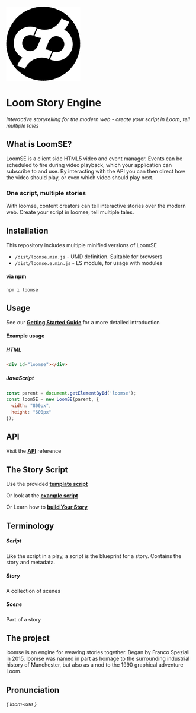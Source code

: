 ![Logo](assets/logo.png)

# Loom Story Engine
*Interactive storytelling for the modern web - create your script in Loom, tell multiple tales*

## What is LoomSE?
LoomSE is a client side HTML5 video and event manager. Events can be scheduled to fire during video playback, which your application can subscribe to and use. By interacting with the API you can then direct how the video should play, or even which video should play next.

### One script, multiple stories
With loomse, content creators can tell interactive stories over the modern web. Create your script in loomse, tell multiple tales.

## Installation
This repository includes multiple minified versions of LoomSE
- `/dist/loomse.min.js` - UMD definition. Suitable for browsers
- `/dist/loomse.e.min.js` - ES module, for usage with modules

#### via npm ###
```
npm i loomse
```

## Usage
See our **[Getting Started Guide](docs/GETTING_STARTED.md)** for a more detailed introduction

#### Example usage  
  
##### HTML
```html
<div id="loomse"></div>
``` 

##### JavaScript
```js
const parent = document.getElementById('loomse');  
const loomSE = new LoomSE(parent, {  
  width: "800px",  
  height: "600px"
});
```

## API
Visit the **[API](docs/API.md)** reference

## The Story Script
Use the provided **[template script](docs/script-template.json)**

Or look at the **[example script](docs/script-example.json)**

Or Learn how to **[build Your Story](docs/BUILDING_YOUR_STORY.md)**

## Terminology
  
##### Script
Like the script in a play, a script is the blueprint for a story. Contains the story and metadata.  
  
##### Story
A collection of scenes
  
##### Scene
Part of a story

## The project
loomse is an engine for weaving stories together. Began by Franco Speziali in 2015, loomse was named in part as homage to the surrounding industrial history of Manchester, but also as a nod to the 1990 graphical adventure Loom.
  
## Pronunciation  
_{ loom-see }_
